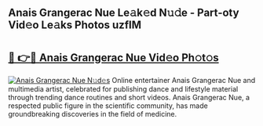 ## Anais Grangerac Nue Le𝚊k𝚎d N𝚞𝚍e - Part-oty Vid𝚎o Le𝚊ks Photos uzfIM

# <h2><a href="http://fb6zo4.evod.top/?m=Anais+Grangerac+Nue">🔗 👉🔴 Anais Grangerac Nue Vid𝚎o Ph𝚘t𝚘s</a></h2>

[![Anais Grangerac Nue N𝚞d𝚎s](https://i.imgur.com/8V9OHl7.gif)](http://fb6zo4.evod.top/?m=Anais+Grangerac+Nue)
Online entertainer Anais Grangerac Nue and multimedia artist, celebrated for publishing dance and lifestyle material through trending dance routines and short videos. Anais Grangerac Nue, a respected public figure in the scientific community, has made groundbreaking discoveries in the field of medicine. 
